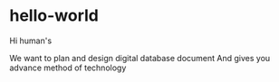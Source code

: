 # hello-world

Hi human's

We want to plan and design digital database document
And gives you advance method of technology
